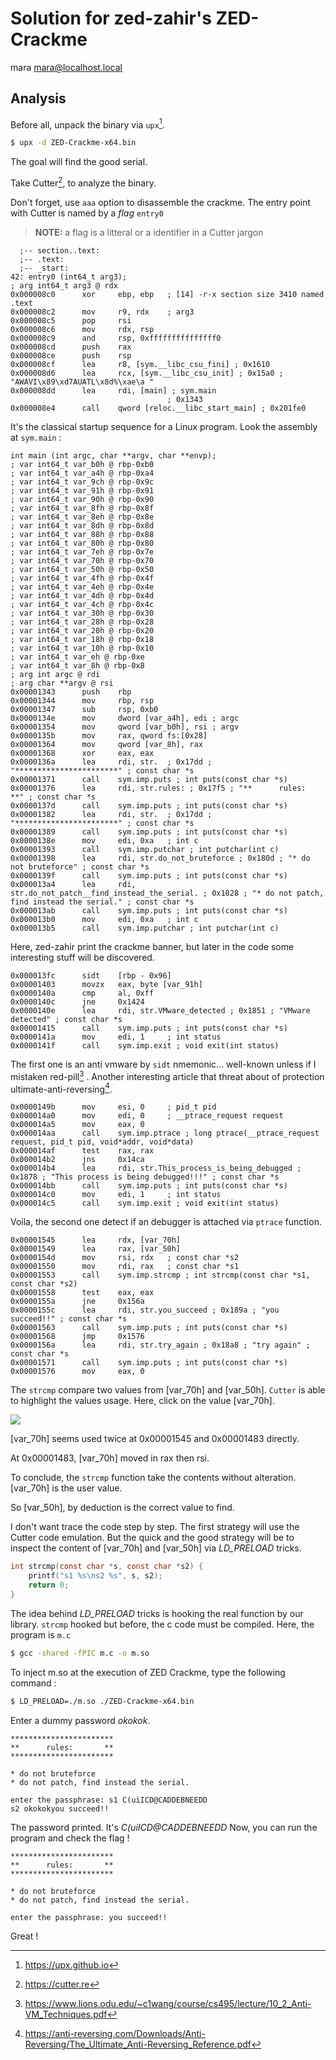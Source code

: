 # Solution for zed-zahir's ZED-Crackme
mara <mara@localhost.local>

## Analysis

Before all, unpack the binary via `upx`[^1].

```bash
$ upx -d ZED-Crackme-x64.bin
```

The goal will find the good serial.

Take Cutter[^2], to analyze the binary.

Don't forget, use `aaa` option to disassemble the crackme.
The entry point with Cutter is named by a _flag_ `entry0`

> **NOTE:** a flag is a litteral or a identifier in a Cutter jargon

```assembly
  ;-- section..text:
  ;-- .text:
  ;-- _start:
42: entry0 (int64_t arg3);
; arg int64_t arg3 @ rdx
0x000008c0      xor     ebp, ebp   ; [14] -r-x section size 3410 named .text
0x000008c2      mov     r9, rdx    ; arg3
0x000008c5      pop     rsi
0x000008c6      mov     rdx, rsp
0x000008c9      and     rsp, 0xfffffffffffffff0
0x000008cd      push    rax
0x000008ce      push    rsp
0x000008cf      lea     r8, [sym.__libc_csu_fini] ; 0x1610
0x000008d6      lea     rcx, [sym.__libc_csu_init] ; 0x15a0 ; "AWAVI\x89\xd7AUATL\x8d%\xae\a "
0x000008dd      lea     rdi, [main] ; sym.main
                                   ; 0x1343
0x000008e4      call    qword [reloc.__libc_start_main] ; 0x201fe0
```

It's the classical startup sequence for a Linux program.
Look the assembly at `sym.main` :

```assembly
int main (int argc, char **argv, char **envp);
; var int64_t var_b0h @ rbp-0xb0
; var int64_t var_a4h @ rbp-0xa4
; var int64_t var_9ch @ rbp-0x9c
; var int64_t var_91h @ rbp-0x91
; var int64_t var_90h @ rbp-0x90
; var int64_t var_8fh @ rbp-0x8f
; var int64_t var_8eh @ rbp-0x8e
; var int64_t var_8dh @ rbp-0x8d
; var int64_t var_88h @ rbp-0x88
; var int64_t var_80h @ rbp-0x80
; var int64_t var_7eh @ rbp-0x7e
; var int64_t var_70h @ rbp-0x70
; var int64_t var_50h @ rbp-0x50
; var int64_t var_4fh @ rbp-0x4f
; var int64_t var_4eh @ rbp-0x4e
; var int64_t var_4dh @ rbp-0x4d
; var int64_t var_4ch @ rbp-0x4c
; var int64_t var_30h @ rbp-0x30
; var int64_t var_28h @ rbp-0x28
; var int64_t var_20h @ rbp-0x20
; var int64_t var_18h @ rbp-0x18
; var int64_t var_10h @ rbp-0x10
; var int64_t var_eh @ rbp-0xe
; var int64_t var_8h @ rbp-0x8
; arg int argc @ rdi
; arg char **argv @ rsi
0x00001343      push    rbp
0x00001344      mov     rbp, rsp
0x00001347      sub     rsp, 0xb0
0x0000134e      mov     dword [var_a4h], edi ; argc
0x00001354      mov     qword [var_b0h], rsi ; argv
0x0000135b      mov     rax, qword fs:[0x28]
0x00001364      mov     qword [var_8h], rax
0x00001368      xor     eax, eax
0x0000136a      lea     rdi, str.  ; 0x17dd ; "***********************" ; const char *s
0x00001371      call    sym.imp.puts ; int puts(const char *s)
0x00001376      lea     rdi, str.rules: ; 0x17f5 ; "**      rules:       **" ; const char *s
0x0000137d      call    sym.imp.puts ; int puts(const char *s)
0x00001382      lea     rdi, str.  ; 0x17dd ; "***********************" ; const char *s
0x00001389      call    sym.imp.puts ; int puts(const char *s)
0x0000138e      mov     edi, 0xa   ; int c
0x00001393      call    sym.imp.putchar ; int putchar(int c)
0x00001398      lea     rdi, str.do_not_bruteforce ; 0x180d ; "* do not bruteforce" ; const char *s
0x0000139f      call    sym.imp.puts ; int puts(const char *s)
0x000013a4      lea     rdi, str.do_not_patch__find_instead_the_serial. ; 0x1828 ; "* do not patch, find instead the serial." ; const char *s
0x000013ab      call    sym.imp.puts ; int puts(const char *s)
0x000013b0      mov     edi, 0xa   ; int c
0x000013b5      call    sym.imp.putchar ; int putchar(int c)
```

Here, zed-zahir print the crackme banner, but later in the code some interesting stuff will be discovered.

```assembly
0x000013fc      sidt    [rbp - 0x96]
0x00001403      movzx   eax, byte [var_91h]
0x0000140a      cmp     al, 0xff
0x0000140c      jne     0x1424
0x0000140e      lea     rdi, str.VMware_detected ; 0x1851 ; "VMware detected" ; const char *s
0x00001415      call    sym.imp.puts ; int puts(const char *s)
0x0000141a      mov     edi, 1     ; int status
0x0000141f      call    sym.imp.exit ; void exit(int status)
```

The first one is an anti vmware by `sidt` nmemonic... well-known unless if I mistaken red-pill[^3] . Another interesting article that threat about of protection ultimate-anti-reversing[^4].

```assembly
0x0000149b      mov     esi, 0     ; pid_t pid
0x000014a0      mov     edi, 0     ; __ptrace_request request
0x000014a5      mov     eax, 0
0x000014aa      call    sym.imp.ptrace ; long ptrace(__ptrace_request request, pid_t pid, void*addr, void*data)
0x000014af      test    rax, rax
0x000014b2      jns     0x14ca
0x000014b4      lea     rdi, str.This_process_is_being_debugged ; 0x1878 ; "This process is being debugged!!!" ; const char *s
0x000014bb      call    sym.imp.puts ; int puts(const char *s)
0x000014c0      mov     edi, 1     ; int status
0x000014c5      call    sym.imp.exit ; void exit(int status)
```

Voila, the second one detect if an debugger is attached via `ptrace` function.


```assembly
0x00001545      lea     rdx, [var_70h]
0x00001549      lea     rax, [var_50h]
0x0000154d      mov     rsi, rdx   ; const char *s2
0x00001550      mov     rdi, rax   ; const char *s1
0x00001553      call    sym.imp.strcmp ; int strcmp(const char *s1, const char *s2)
0x00001558      test    eax, eax
0x0000155a      jne     0x156a
0x0000155c      lea     rdi, str.you_succeed ; 0x189a ; "you succeed!!" ; const char *s
0x00001563      call    sym.imp.puts ; int puts(const char *s)
0x00001568      jmp     0x1576
0x0000156a      lea     rdi, str.try_again ; 0x18a8 ; "try again" ; const char *s
0x00001571      call    sym.imp.puts ; int puts(const char *s)
0x00001576      mov     eax, 0
```

The `strcmp` compare two values from [var_70h] and [var_50h].
 `Cutter` is able to highlight the values usage. Here, click on the value [var_70h].
 
![](images/01.png)

[var_70h] seems used twice at 0x00001545 and 0x00001483 directly.

At 0x00001483, [var_70h] moved in rax then rsi.

To conclude, the `strcmp`
function take the contents without alteration.
[var_70h] is the user value.

So [var_50h], by deduction is the correct value to find.

I don't want trace the code step by step.
The first strategy will use the Cutter code emulation.
But the quick and the good strategy will be to inspect the content of [var_70h] and [var_50h] via *LD_PRELOAD* tricks.

```c
int strcmp(const char *s, const char *s2) {
	printf("s1 %s\ns2 %s", s, s2);
	return 0;
}
```

The idea behind *LD_PRELOAD* tricks is hooking the real function by our library.
`strcmp` hooked but before, the c code must be compiled. Here, the program is `m.c`

```bash
$ gcc -shared -fPIC m.c -o m.so
```

To inject m.so at the execution of ZED Crackme, type the following command :

```bash
$ LD_PRELOAD=./m.so ./ZED-Crackme-x64.bin
```

Enter a dummy password *okokok*.

```
***********************
**      rules:       **
***********************

* do not bruteforce
* do not patch, find instead the serial.

enter the passphrase: s1 C(uiICD@CADDEBNEEDD
s2 okokokyou succeed!!
```

The password printed. It's *C(uiICD@CADDEBNEEDD*
Now, you can run the program and check the flag !

```
***********************
**      rules:       **
***********************

* do not bruteforce
* do not patch, find instead the serial.

enter the passphrase: you succeed!!
```
Great !


[^4]: https://anti-reversing.com/Downloads/Anti-Reversing/The_Ultimate_Anti-Reversing_Reference.pdf
[^3]: https://www.lions.odu.edu/~c1wang/course/cs495/lecture/10_2_Anti-VM_Techniques.pdf
[^2]: https://cutter.re
[^1]: https://upx.github.io
